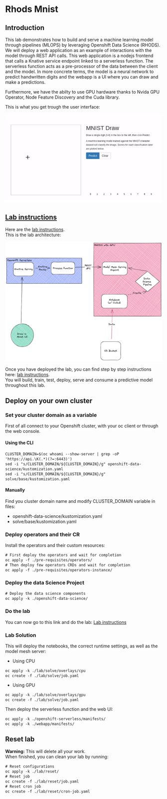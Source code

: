# Rhods Mnist

## Introduction

This lab demonstrates how to build and serve a machine learning model through pipelines (MLOPS) by leveraging Openshift Data Science (RHODS). We will deploy a web application as an example of interactions with the model through REST API calls. This web application is a nodejs frontend that calls a Knative service endpoint linked to a serverless function. The serverless function acts as a pre-processor of the data between the client and the model. In more concrete terms, the model is a neural network to predict handwritten digits and the webapp is a UI where you can draw and make a predictions.  

Furthermore, we have the abilty to use GPU hardware thanks to Nvida GPU Operator, Node Feature Discovery and the Cuda library.

This is what you get trough the user interface:

![final-result.gif](./docs/gif/final-result.gif)

## [Lab instructions](./docs/lab-instructions.md)

Here are the [lab instructions](./docs/lab-instructions.md).  
This is the lab architecture:

![archi-schema](./docs/now.png)

Once you have deployed the lab, you can find step by step instructions here: [lab instructions](./docs/lab-instructions.md).  
You will build, train, test, deploy, serve and consume a predictive model throughout this lab.


## Deploy on your own cluster

### Set your cluster domain as a variable

First of all connect to your Openshift cluster, with your oc client or through the web console.

#### Using the CLI

```shell
CLUSTER_DOMAIN=$(oc whoami --show-server | grep -oP 'https://api.\K(.*)(?=:6443)')
sed -i "s/CLUSTER_DOMAIN/${CLUSTER_DOMAIN}/g" openshift-data-science/kustomization.yaml
sed -i "s/CLUSTER_DOMAIN/${CLUSTER_DOMAIN}/g" solve/base/kustomization.yaml
```

#### Manually

Find you cluster domain name and modify CLUSTER_DOMAIN variable in files:
- openshift-data-science/kustomization.yaml
- solve/base/kustomization.yaml

### Deploy operators and their CR

Install the operators and their custom resources:

```shell
# First deploy the operators and wait for completion
oc apply -f ./pre-requisites/operators/
# Then deploy few operators CRDs and wait for completion
oc apply -f ./pre-requisites/operators-instance/
```

### Deploy the data Science Project

```shell
# Deploy the data science components
oc apply -k ./openshift-data-science/
```

### Do the lab

You can now go to this link and do the lab: [Lab instructions](./docs/lab-instructions.md)

### Lab Solution

This will deploy the notebooks, the correct runtime settings, as well as the model mesh server:
- Using CPU
```shell
oc apply -k ./lab/solve/overlays/cpu
oc create -f ./lab/solve/job.yaml
```
- Using GPU
```shell
oc apply -k ./lab/solve/overlays/gpu
oc create -f ./lab/solve/job.yaml
```
Then deploy the serverless function and the web UI:

```shell
oc apply -k ./openshift-serverless/manifests/
oc apply -k ./webapp/manifests/
```

## Reset lab

**Warning:** This will delete all your work.  
When finished, you can clean your lab by running:

```shell
# Reset configurations
oc apply -k ./lab/reset/
# Reset job
oc create -f ./lab/reset/job.yaml
# Reset cron job
oc create -f ./lab/reset/cron-job.yaml
```